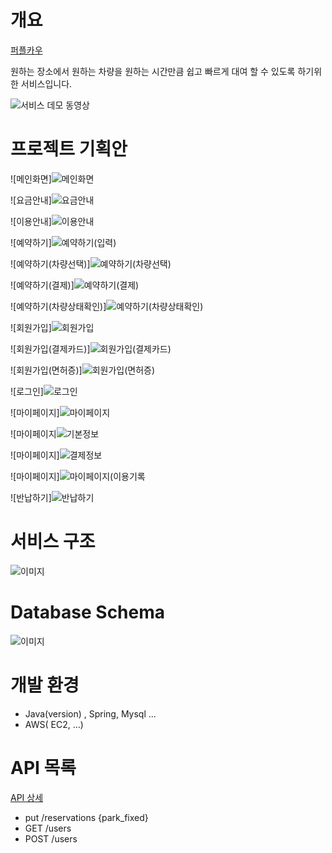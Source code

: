
# 개요

[퍼플카우](localhost:8088)

원하는 장소에서 원하는 차량을 원하는 시간만큼 쉽고 빠르게 대여 할 수 있도록 하기위한 서비스입니다.  

![서비스 데모 동영상 ](http://assets.uxbooth.com/uploads/2018/08/Column-Center-1.gif)

# 프로젝트 기획안

![메인화면]![메인화면](https://user-images.githubusercontent.com/85234019/123034997-8da1c600-d425-11eb-804f-2cce53ceab5e.PNG)

![요금안내]![요금안내](https://user-images.githubusercontent.com/85234019/123037837-584ba700-d42a-11eb-8867-fe109f0897d2.PNG)


![이용안내]![이용안내](https://user-images.githubusercontent.com/85234019/123037919-7b765680-d42a-11eb-867b-7e8d67a8e769.PNG)


![예약하기]![예약하기(입력)](https://user-images.githubusercontent.com/85234019/123038753-f3914c00-d42b-11eb-9d17-3668bd68c3f4.PNG)


![예약하기(차량선택)]![예약하기(차량선택)](https://user-images.githubusercontent.com/85234019/123038794-04da5880-d42c-11eb-9b72-604e946f654a.PNG)

![예약하기(결제)]![예약하기(결제)](https://user-images.githubusercontent.com/85234019/123038824-0efc5700-d42c-11eb-8793-781ffabc176a.PNG)


![예약하기(차량상태확인)]![예약하기(차량상태확인)](https://user-images.githubusercontent.com/85234019/123038851-1a4f8280-d42c-11eb-8910-92c8e352198c.PNG)


![회원가입]![회원가입](https://user-images.githubusercontent.com/85234019/123038878-25a2ae00-d42c-11eb-8411-805795ee2666.PNG)



![회원가입(결제카드)]![회원가입(결제카드)](https://user-images.githubusercontent.com/85234019/123038906-30f5d980-d42c-11eb-9b70-efafc288ba21.PNG)

![회원가입(면허증)]![회원가입(면허증)](https://user-images.githubusercontent.com/85234019/123039061-7ca88300-d42c-11eb-867b-df8bd5f556e0.PNG)

![로그인]![로그인](https://user-images.githubusercontent.com/85234019/123039151-93e77080-d42c-11eb-95ea-dfc8c9579bbf.PNG)

![마이페이지]![마이페이지](https://user-images.githubusercontent.com/85234019/123039191-a3ff5000-d42c-11eb-9c5b-693e0fa2cdcd.PNG)

![마이페이지![기본정보](https://user-images.githubusercontent.com/85234019/123039311-ddd05680-d42c-11eb-8a4e-9e01fef23e2e.PNG)

![마이페이지]![결제정보](https://user-images.githubusercontent.com/85234019/123039374-f8a2cb00-d42c-11eb-9d5b-62687dfee643.PNG)

![마이페이지]![마이페이지(이용기록](https://user-images.githubusercontent.com/85234019/123039431-1b34e400-d42d-11eb-9537-570079a02a71.PNG)

![반납하기]![반납하기](https://user-images.githubusercontent.com/85234019/123039453-24be4c00-d42d-11eb-9de5-68fd671ab08a.PNG)

# 서비스 구조

![이미지](https://user-images.githubusercontent.com/85234019/123040321-88954480-d42e-11eb-9f92-3deaf09e59b7.PNG)

# Database Schema

![이미지](https://forum.level1techs.com/uploads/default/original/3X/6/c/6c32dba4a64ebb410ae24e0e0446302b0b82f188.png)

# 개발 환경

- Java(version) , Spring, Mysql ...
- AWS( EC2, ...)


# API 목록

[API 상세]()
- put /reservations {park_fixed}
- GET /users
- POST /users